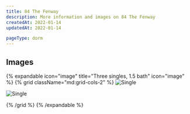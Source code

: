 ```yaml
---
title: 84 The Fenway
description: More information and images on 84 The Fenway
createdAt: 2022-01-14
updatedAt: 2022-01-14

pageType: dorm
---
```


## Images

{% expandable icon="image" title="Three singles, 1.5 bath" icon="image" %}
{% grid className="md:grid-cols-2" %}
![Single](/housing/84-the-fenway/single/single1.jpg)

![Single](/housing/84-the-fenway/single/single2.jpg)

{% /grid %}
{% /expandable %}
